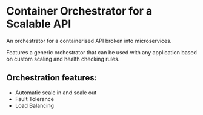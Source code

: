 # Container Orchestrator for a Scalable API
An orchestrator for a containerised API broken into microservices.

Features a generic orchestrator that can be used with any application based on custom scaling and health checking rules.

## Orchestration features:
* Automatic scale in and scale out
* Fault Tolerance 
* Load Balancing